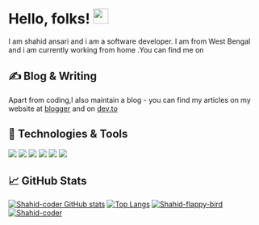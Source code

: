 <!--**Shahid-coder/Shahid-coder** is a ✨ _special_ ✨ repository because its `README.md` (this file) appears on your GitHub profile.-->
# Hello, folks! <img src="https://raw.githubusercontent.com/MartinHeinz/MartinHeinz/master/wave.gif" width="30px">
I am shahid ansari and i am a software developer. I am from West Bengal and i am currently working from home .You can find me on 
## &#x270d; Blog & Writing
Apart from coding,I also maintain a blog - you can find my articles on my website at [blogger](https://shahid-coder.blogspot.com) and on [dev.to](https://dev.to/shahidcoder_78)
## 🔧 Technologies & Tools
![](https://img.shields.io/badge/OS-Windows-informational?style=flat&logo=Windows&logoColor=white&color=2bbc8a)
![](https://img.shields.io/badge/Editor-visual_studio_code-informational?style=flat&logo=vscode&logoColor=white&color=2bbc8a)
![](https://img.shields.io/badge/Code-Python-informational?style=flat&logo=python&logoColor=white&color=2bbc8a)
![](https://img.shields.io/badge/Code-JavaScript-informational?style=flat&logo=javascript&logoColor=white&color=2bbc8a)
![](https://img.shields.io/badge/Shell-Bash-informational?style=flat&logo=gnu-bash&logoColor=white&color=2bbc8a)
![](https://img.shields.io/badge/Tools-Git-informational?style=flat&logo=Git&logoColor=white&color=2bbc8a)
## &#x1f4c8; GitHub Stats
[![Shahid-coder GitHub stats](https://github-readme-stats.vercel.app/api?username=Shahid-coder&theme=buefy&show_icons=true)](https://github.com/anuraghazra/github-readme-stats)
[![Top Langs](https://github-readme-stats.vercel.app/api/top-langs/?username=Shahid-coder&layout=compact&theme=buefy&show_icons=true)](https://github.com/anuraghazra/github-readme-stats)
[![Shahid-flappy-bird](https://github-readme-stats.vercel.app/api/pin/?username=Shahid-coder&repo=Shahid-flappy-bird)](https://github.com/Shahid-coder/Shahid-flappy-bird)
[![Shahid-coder](https://github-readme-stats.vercel.app/api/pin/?username=Shahid-coder&repo=Shahid-jarvis)](https://github.com/Shahid-coder/Shahid-jarvis)

